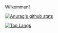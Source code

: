 Wilkommen! 

[![Anurag's github stats](https://github-readme-stats.vercel.app/api?username=ConorMFinn&theme=dark)](https://github.com/anuraghazra/github-readme-stats)

[![Top Langs](https://github-readme-stats.vercel.app/api/top-langs/?username=ConorMFinn&layout=compact&theme=dark)](https://github.com/anuraghazra/github-readme-stats)
